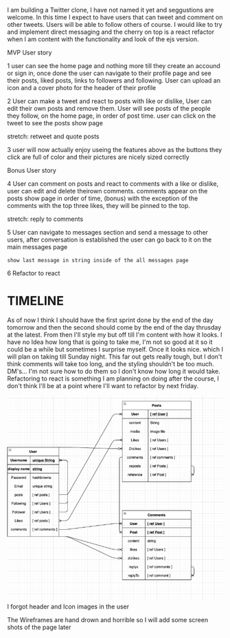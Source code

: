 I am building a Twitter clone, I have not named it yet and seggustions are welcome.  In this time I expect to have users that can tweet and comment on other tweets. Users will be able to follow others of course. I would like to try and implement direct messaging and the cherry on top is a react refactor when I am content with the functionality and look of the ejs version.

MVP User story

1   user can see the home page and nothing more till they create an accound or sign in, once done the user can navigate to their profile page and see their posts, liked posts, links to followers and following. User can upload an icon and a cover photo for the header of their profile

2 User can make a tweet and react to posts with like or dislike, User can edit their own posts and remove them. User will see posts of the people they follow, on the home page, in order of post time. user can click on the tweet to see the posts show page 

stretch: retweet and quote posts

3 user will now actually enjoy useing the features above as the buttons they click are full of color and their pictures are nicely sized correctly 

Bonus User story 

4   User  can comment on posts and react to comments with a like or dislike, user can edit and delete theirown comments. comments appear on the posts show page in order of time, (bonus) with the exception of the comments with the top three likes, they will be pinned to the top.

stretch: reply to comments 

5   User can navigate to messages section and send a message to other users, after conversation is established the user can go back to it on the main messages page

    show last message in string inside of the all messages page

6 Refactor to react 


# TIMELINE  
As of now I think I should have the first sprint done by the end of the day tomorrow and then the second should come by the end of the day thrusday at the latest. From then I'll style my but off till I'm content with how it looks. I have no Idea how long that is going to take me, I'm not so good at it so it could be a while but sometimes I surprise myself.  Once it looks nice. which I will plan on taking till Sunday night.  This far out gets really tough, but I don't think comments will take too long, and the styling shouldn't be too much.
DM's... I'm not sure how to do them so I don't know how long it would take. Refactoring to react is something I am planning on doing after the course, I don't think I'll be at a point where I'll want to refactor by next friday. 

![erd](./erd.png)
I forgot header and Icon images in the user



The Wireframes are hand drown and horrible so I will add some screen shots of the page later

